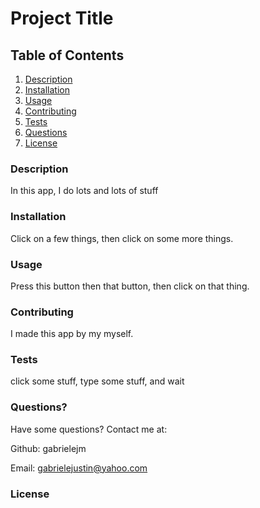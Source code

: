# Project Title

## Table of Contents

1. [Description](#description)
2. [Installation](#installation)
3. [Usage](#usage)
4. [Contributing](#contributing)
5. [Tests](#tests)
6. [Questions](#questions)
7. [License](#license)


### Description<a name="description"></a>

In this app, I do lots and lots of stuff

### Installation<a name="installation"></a>

Click on a few things, then click on some more things.

### Usage<a name="usage"></a>

Press this button then that button, then click on that thing.

### Contributing<a name="contributing"></a>

I made this app by my myself.

### Tests<a name="tests"></a>

click some stuff, type some stuff, and wait

### Questions?<a name="questions"></a>

Have some questions? Contact me at:

Github: gabrielejm

Email: gabrielejustin@yahoo.com

### License<a name="license"></a>

